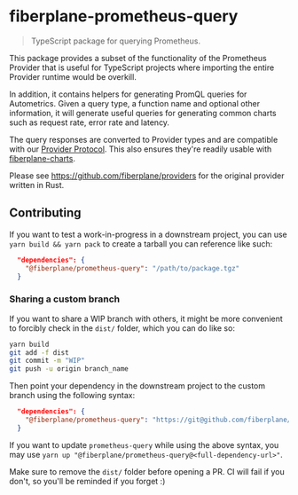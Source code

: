 # fiberplane-prometheus-query

> TypeScript package for querying Prometheus.

This package provides a subset of the functionality of the Prometheus Provider
that is useful for TypeScript projects where importing the entire Provider
runtime would be overkill.

In addition, it contains helpers for generating PromQL queries for Autometrics.
Given a query type, a function name and optional other information, it will
generate useful queries for generating common charts such as request rate, error
rate and latency.

The query responses are converted to Provider types and are compatible with our
[Provider Protocol](../fiberplane-provider-protocol/). This also ensures they're
readily usable with [fiberplane-charts](../fiberplane-charts/).

Please see https://github.com/fiberplane/providers for the original provider
written in Rust.

## Contributing

If you want to test a work-in-progress in a downstream project, you can use
`yarn build && yarn pack` to create a tarball you can reference like such:

```json
  "dependencies": {
    "@fiberplane/prometheus-query": "/path/to/package.tgz"
  }
```

### Sharing a custom branch

If you want to share a WIP branch with others, it might be more convenient to
forcibly check in the `dist/` folder, which you can do like so:

```sh
yarn build
git add -f dist
git commit -m "WIP"
git push -u origin branch_name
```

Then point your dependency in the downstream project to the custom branch using
the following syntax:

```json
  "dependencies": {
    "@fiberplane/prometheus-query": "https://git@github.com/fiberplane/fiberplane.git#workspace=fiberplane-prometheus-query&head=<branch_name>"
  }
```

If you want to update `prometheus-query` while using the above syntax, you may
use `yarn up "@fiberplane/prometheus-query@<full-dependency-url>"`.

Make sure to remove the `dist/` folder before opening a PR. CI will fail if you
don't, so you'll be reminded if you forget :)
